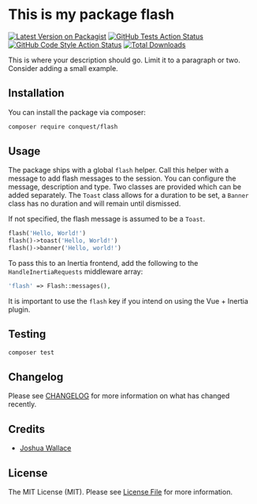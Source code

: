 # This is my package flash

[![Latest Version on Packagist](https://img.shields.io/packagist/v/conquest/flash.svg?style=flat-square)](https://packagist.org/packages/conquest/flash)
[![GitHub Tests Action Status](https://img.shields.io/github/actions/workflow/status/jdw5/conquest-flash/run-tests.yml?branch=main&label=tests&style=flat-square)](https://github.com/conquest/flash/actions?query=workflow%3Arun-tests+branch%3Amain)
[![GitHub Code Style Action Status](https://img.shields.io/github/actions/workflow/status/jdw5/conquest-flash/fix-php-code-style-issues.yml?branch=main&label=code%20style&style=flat-square)](https://github.com/conquest/flash/actions?query=workflow%3A"Fix+PHP+code+style+issues"+branch%3Amain)
[![Total Downloads](https://img.shields.io/packagist/dt/conquest/flash.svg?style=flat-square)](https://packagist.org/packages/conquest/flash)

This is where your description should go. Limit it to a paragraph or two. Consider adding a small example.

## Installation

You can install the package via composer:

```bash
composer require conquest/flash
```

## Usage

The package ships with a global `flash` helper. Call this helper with a message to add flash messages to the session. You can configure the message, description and type. Two classes are provided which can be added separately. The `Toast` class allows for a duration to be set, a `Banner` class has no duration and will remain until dismissed. 

If not specified, the flash message is assumed to be a `Toast`.
```php
flash('Hello, World!')
flash()->toast('Hello, World!')
flash()->banner('Hello, world!')
```

To pass this to an Inertia frontend, add the following to the `HandleInertiaRequests` middleware array:
```php
'flash' => Flash::messages(),
```

It is important to use the `flash` key if you intend on using the Vue + Inertia plugin.

## Testing

```bash
composer test
```

## Changelog

Please see [CHANGELOG](CHANGELOG.md) for more information on what has changed recently.

## Credits

- [Joshua Wallace](https://github.com/jdw5)
## License

The MIT License (MIT). Please see [License File](LICENSE.md) for more information.
